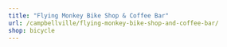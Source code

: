 ```yaml
---
title: "Flying Monkey Bike Shop & Coffee Bar"
url: /campbellville/flying-monkey-bike-shop-and-coffee-bar/
shop: bicycle
---
```


